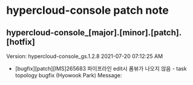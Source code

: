 # hypercloud-console patch note
## hypercloud-console_[major].[minor].[patch].[hotfix]
Version: hypercloud-console_gs.1.2.8
2021-07-20  07:12:25 AM
- [bugfix][patch][IMS]265683 파이프라인 edit시 폼뷰가 나오지 않음 - task topology bugfix (Hyowook Park) 
    Message: 